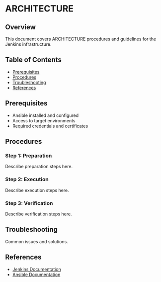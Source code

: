 # ARCHITECTURE

## Overview

This document covers ARCHITECTURE procedures and guidelines for the Jenkins infrastructure.

## Table of Contents

- [Prerequisites](#prerequisites)
- [Procedures](#procedures)
- [Troubleshooting](#troubleshooting)
- [References](#references)

## Prerequisites

- Ansible installed and configured
- Access to target environments
- Required credentials and certificates

## Procedures

### Step 1: Preparation

Describe preparation steps here.

### Step 2: Execution

Describe execution steps here.

### Step 3: Verification

Describe verification steps here.

## Troubleshooting

Common issues and solutions.

## References

- [Jenkins Documentation](https://www.jenkins.io/doc/)
- [Ansible Documentation](https://docs.ansible.com/)

